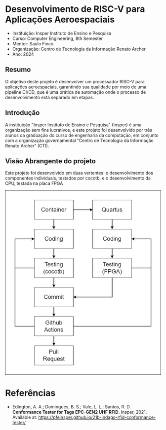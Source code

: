 # Desenvolvimento de RISC-V para Aplicações Aeroespaciais

- Instituição: Insper Instituto de Ensino e Pesquisa
- Curso: Computer Engineering, 8th Semester
- Mentor: Saulo Finco
- Organização: Centro de Tecnologia da Informação Renato Archer
- Ano: 2024

## Resumo

<p>O objetivo deste projeto é desenvolver um processador RISC-V para aplicações aeroespaciais, garantindo sua qualidade por meio de uma pipeline CI/CD, que é uma prática de automação onde o processo de desenvolvimento está separado em etapas. </p>

## Introdução

<p>A instituição "Insper Instituto de Ensino e Pesquisa" (Insper) é uma organização sem fins lucrativos, e este projeto foi desenvolvido por três alunos da graduação do curso de engenharia da computação, em conjunto com a organização governamental "Centro de Tecnologia da Informação Renato Archer" (CTI).</p>

## Visão Abrangente do projeto

Este projeto foi desenvolvido em duas vertentes: o desenvolvimento dos componentes individuais, testados por cocotb, e o desenvolvimento da CPU, testada na placa FPGA

![Fluxo do Projeto](images/fluxo.drawio.png)

# Referências
- Edington, A. A.; Domingues, B. S.; Vale, L. L.; Santos, R. D. **Conformance Tester for Tags EPC-GEN2 UHF RFID**. Insper, 2021. Available at: https://pfeinsper.github.io/21b-indago-rfid-conformance-tester/


